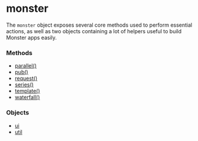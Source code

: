 # monster
The `monster` object exposes several core methods used to perform essential actions, as well as two objects containing a lot of helpers useful to build Monster apps easily.

### Methods
* [parallel()][parallel]
* [pub()][pub]
* [request()][request]
* [series()][series]
* [template()][template]
* [waterfall()][waterfall]

### Objects
* [ui][ui]
* [util][util]

[parallel]: monster/parallel().md
[pub]: monster/pub().md
[request]: monster/request().md
[series]: monster/series().md
[template]: monster/template().md
[waterfall]: monster/waterfall().md

[ui]: monster/ui.md
[util]: monster/util.md